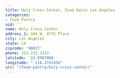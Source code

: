 ```yaml
---
title: Holy Cross Center, Food Oasis Los Angeles
categories:
- Food Pantry
uid: ''
name: Holy Cross Center
address_1: 104 W. 47th Place
city: Los Angeles
state: CA
zipcode: '90037'
phone: 323.232.3333
latitude: '33.9997088'
longitude: "-118.2742456"
uri: "/food-pantry/holy-cross-center/"
---
```


